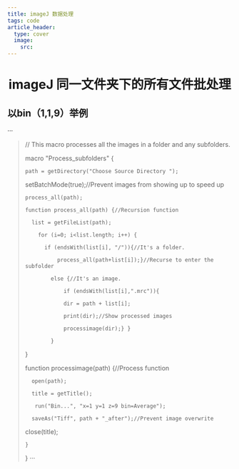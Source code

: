 ```yaml
---
title: imageJ 数据处理
tags: code
article_header:
  type: cover
  image:
    src: 
---
```




# <center>imageJ 同一文件夹下的所有文件批处理<center>

## 以bin（1,1,9）举例
···
> // This macro processes all the images in a folder and any subfolders.<br>
>
> macro "Process_subfolders" {
>
>	  path = getDirectory("Choose Source Directory ");
>
>   setBatchMode(true);//Prevent images from showing up to speed up
>
>	  process_all(path);
>	
>	  function process_all(path) {//Recursion function
>
>	  	list = getFileList(path);
>
>	      for (i=0; i<list.length; i++) {
>
>	      	if (endsWith(list[i], "/")){//It's a folder.
>
>	          	process_all(path+list[i]);}//Recurse to enter the subfolder
>
>	          else {//It's an image.
>
>	              if (endsWith(list[i],".mrc")){
>
>	              dir = path + list[i];
>
>	              print(dir);//Show processed images
>
>	              processimage(dir);} }
>
>	          }
>
> 	 } 
>
> 	 function processimage(path) {//Process function
>
>	  	open(path);
>
>	  	title = getTitle();
>
>	 	 run("Bin...", "x=1 y=1 z=9 bin=Average");
>
>	  	saveAs("Tiff", path + "_after");//Prevent image overwrite
>
> 	 close(title);
>
>	  }       
>
> }
···
